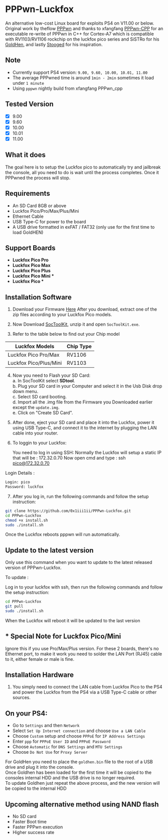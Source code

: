 # PPPwn-Luckfox

An alternative low-cost Linux board for exploits PS4 on V11.00 or below.<br>
Original work by theflow <a href=https://github.com/TheOfficialFloW/PPPwn>PPPwn</a> 
and thanks to xfangfang <a href=https://github.com/xfangfang/PPPwn_cpp>PPPwn-CPP</a> for an executable re-write of PPPwn in C++ for Cortex-A7 which is compatible with RV1103/RV1106 rockchip
on the luckfox pico series and SiSTRo for his <a href=https://github.com/GoldHEN/GoldHEN>GoldHen</a>, and lastly <a href=https://github.com/stooged/PI-Pwn>Stooged</a> for his inspiration. <br>

## Note

- Currently support PS4 version: `9.00, 9.60, 10.00, 10.01, 11.00`
- The average PPPwned time is around `1min - 2min` sometimes it load under `1 minute`
- Using `pppwn` nightly build from xfangfang PPPwn_cpp <be>

## Tested Version

- [x] 9.00
- [x] 9.60
- [x] 10.00
- [x] 10.01
- [x] 11.00
      
## What it does

The goal here is to setup the Luckfox pico to automatically try and jailbreak the console, all you need to do is wait until the process completes. Once it PPPwned the process will stop. <br>

## Requirements

- An SD Card 8GB or above
- Luckfox Pico/Pro/Max/Plus/Mini
- Ethernet Cable
- USB Type-C for power to the board
- A USB drive formatted in exFAT / FAT32  (only use for the first time to load GoldHEN)

## Support Boards

- <b>Luckfox Pico Pro</b><br>
- <b>Luckfox Pico Max</b><br>
- <b>Luckfox Pico Plus</b><be>
- <b>Luckfox Pico Mini *</b><br>
- <b>Luckfox Pico *</b><br>

## Installation Software

1. Download your Firmware <a href=https://drive.google.com/drive/folders/1r6Ulc_crJar1entKbK7GEJSq14HXL8ao>Here</a> 
After you download, extract one of the zip files according to your Luckfox Pico models. <br>

2. Now Download <a href=https://drive.google.com/file/d/1ALo4G7rEaF1GNhUHINoYHT_RGWGddzYw>SocToolKit</a>, unzip it and open `SocToolKit.exe`.


3. Refer to the table below to find out your Chip model

Luckfox Models  | Chip Type
------------- | -------------
Luckfox Pico Pro/Max  | RV1106
Luckfox Pico/Plus/Mini  | RV1103 

4. Now you need to Flash your SD Card: <br>
  a. In SocToolKit select **SDtool**.<br>
  b. Plug your SD card in your Computer and select it in the Usb Disk drop down menu.<br>
  c. Select SD card booting.<br>
  d. Import all the .img file from the Firmware you Downloaded earlier except the `update.img`.<br>
  e. Click on "Create SD Card".<br>


5. After done, eject your SD card and place it into the Luckfox, power it using USB Type-C, and connect it to the internet by plugging the LAN cable into your router.<br> 
6. To loggin to your Luckfox:

      You need to log in using SSH: 
      Normally the Luckfox will setup a static IP that will be : 172.32.0.70
      Now open cmd and type : ssh pico@172.32.0.70

Login Details :

```sh
Login: pico
Password: luckfox
```

7. After you log in, run the following commands and follow the setup instruction:

```sh
git clone https://github.com/0x1iii1ii/PPPwn-Luckfox.git
cd PPPwn-Luckfox
chmod +x install.sh
sudo ./install.sh
```

Once the Luckfox reboots pppwn will run automatically.<be>

## Update to the latest version
Only use this command when you want to update to the latest released version of PPPwn-Luckfox.<br>

To update :

Log in to your luckfox with ssh, then run the following commands and follow the setup instruction:
```sh
cd PPPwn-Luckfox
git pull
sudo ./install.sh
```

When the Luckfox will reboot it will be updated to the last version

## * Special Note for Luckfox Pico/Mini
Ignore this if you use Pro/Max/Plus version. 
For these 2 boards, there's no Ethernet port, to make it work you need to solder the LAN Port (RJ45) cable to it, either female or male is fine.

## Installation Hardware

1. You simply need to connect the LAN cable from Luckfox Pico to the PS4 and power the Luckfox from the PS4 via a USB Type-C cable or other sources.

## On your PS4:<br>

- Go to `Settings` and then `Network`<br>
- Select `Set Up Internet connection` and choose `Use a LAN Cable`<br>
- Choose `Custom` setup and choose `PPPoE` for `IP Address Settings`<br>
- Enter `ppp` for `PPPoE User ID` and `PPPoE Password`<br>
- Choose `Automatic` for `DNS Settings` and `MTU Settings`<br>
- Choose `Do Not Use` for `Proxy Server`<br>

For GoldHen you need to place the `goldhen.bin` file to the root of a USB drive and plug it into the console.<br>
Once Goldhen has been loaded for the first time it will be copied to the consoles internal HDD and the USB drive is no longer required.<br>
To update Goldhen just repeat the above process, and the new version will be copied to the internal HDD<br>

## Upcoming alternative method using NAND flash

- No SD card
- Faster Boot time
- Faster PPPwn execution
- Higher success rate